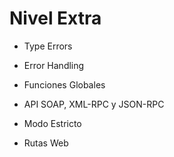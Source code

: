 # Nivel Extra

- Type Errors
- Error Handling

- Funciones Globales
- API SOAP, XML-RPC y JSON-RPC
- Modo Estricto
- Rutas Web